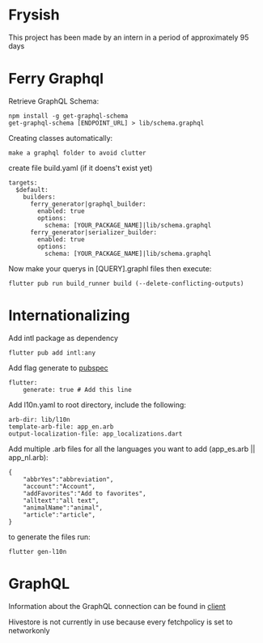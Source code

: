 # Frysish

This project has been made by an intern in a period of approximately 95 days

# Ferry Graphql

Retrieve GraphQL Schema:
	
 	npm install -g get-graphql-schema
	get-graphql-schema [ENDPOINT_URL] > lib/schema.graphql

Creating classes automatically:
	
 	make a graphql folder to avoid clutter

create file build.yaml (if it doens't exist yet)

	targets:
	  $default:
		builders:
		  ferry_generator|graphql_builder:
			enabled: true
			options:
			  schema: [YOUR_PACKAGE_NAME]|lib/schema.graphql
		  ferry_generator|serializer_builder:
			enabled: true
			options:
			  schema: [YOUR_PACKAGE_NAME]|lib/schema.graphql

Now make your querys in [QUERY].graphl files then execute:

	flutter pub run build_runner build (--delete-conflicting-outputs)

 # Internationalizing

 Add intl package as dependency

 	flutter pub add intl:any

Add flag generate to [pubspec](/pubspec.yaml)

	flutter:
  		generate: true # Add this line

Add l10n.yaml to root directory, include the following:

	arb-dir: lib/l10n
	template-arb-file: app_en.arb
	output-localization-file: app_localizations.dart

 Add multiple .arb files for all the languages you want to add (app_es.arb || app_nl.arb):

	{
	    "abbrYes":"abbreviation",
	    "account":"Account",
	    "addFavorites":"Add to favorites",
	    "alltext":"all text",
	    "animalName":"animal",
	    "article":"article",
	}

to generate the files run:

	flutter gen-l10n

# GraphQL

Information about the GraphQL connection can be found in [client](/lib/client.dart)

Hivestore is not currently in use because every fetchpolicy is set to networkonly
